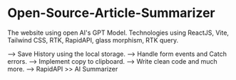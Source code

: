# Open-Source-Article-Summarizer
The website using open AI's GPT Model. Technologies using ReactJS, Vite, Tailwind CSS, RTK, RapidAPI, glass morphism, RTK query.

--> Save History using the local storage. 
--> Handle form events and Catch errors. 
--> Implement copy to clipboard. 
--> Write clean code and much more. 
--> RapidAPI >> AI Summarizer
